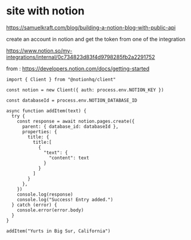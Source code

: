 # site with notion

https://samuelkraft.com/blog/building-a-notion-blog-with-public-api

create an account in notion and get the token from one of the integration

https://www.notion.so/my-integrations/internal/0c734823d83f4d9798285fb2a2291752

from : https://developers.notion.com/docs/getting-started

```
import { Client } from "@notionhq/client"

const notion = new Client({ auth: process.env.NOTION_KEY })

const databaseId = process.env.NOTION_DATABASE_ID

async function addItem(text) {
  try {
    const response = await notion.pages.create({
      parent: { database_id: databaseId },
      properties: {
        title: { 
          title:[
            {
              "text": {
                "content": text
              }
            }
          ]
        }
      },
    })
    console.log(response)
    console.log("Success! Entry added.")
  } catch (error) {
    console.error(error.body)
  }
}

addItem("Yurts in Big Sur, California")
```

